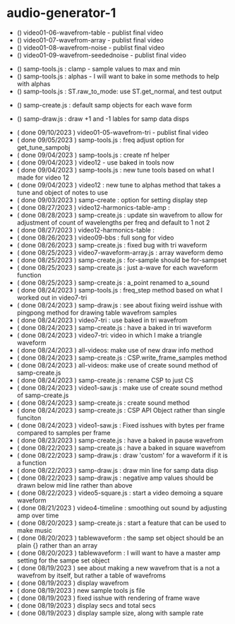 # audio-generator-1

<!-- ----------
  VIDEO FILES
----------- -->

* () video01-06-wavefrom-table - publist final video
* () video01-07-wavefrom-array - publist final video
* () video01-08-wavefrom-noise - publist final video
* () video01-09-wavefrom-seedednoise - publist final video
<!-- ----------
  samp_tools.js
----------- -->
* () samp-tools.js : clamp - sample values to max and min
* () samp-tools.js : alphas - I will want to bake in some methods to help with alphas
* () samp-tools.js : ST.raw\_to\_mode: use ST.get\_normal, and test output

<!-- ----------
  samp_create.js
----------- -->
* () samp-create.js : default samp objects for each wave form

<!-- ----------
  samp_draw.js
----------- -->
* () samp-draw.js : draw +1 and -1 lables for samp data disps

<!-- ----------
  DONE
----------- -->
* ( done 09/10/2023 ) video01-05-wavefrom-tri - publist final video
* ( done 09/05/2023 ) samp-tools.js : freq adjust option for get\_tune\_sampobj
* ( done 09/04/2023 ) samp-tools.js : create nf helper
* ( done 09/04/2023 ) video12 - use baked in tools now
* ( done 09/04/2023 ) samp-tools.js : new tune tools based on what I made for video 12
* ( done 09/04/2023 ) video12 : new tune to alphas method that takes a tune and object of notes to use
* ( done 09/03/2023 ) samp-create : option for setting display step 
* ( done 08/27/2023 ) video12-harmonics-table-amp : 
* ( done 08/28/2023 ) samp-create.js : update sin wavefrom to allow for adjustment of count of wavelengths per freq and default to 1 not 2
* ( done 08/27/2023 ) video12-harmonics-table : 
* ( done 08/26/2023 ) video09-bbs : full song for video
* ( done 08/26/2023 ) samp-create.js : fixed bug with tri waveform
* ( done 08/25/2023 ) video7-waveform-array.js : array waveform demo
* ( done 08/25/2023 ) samp-create.js : for-sample should be for-sampset
* ( done 08/25/2023 ) samp-create.js : just a-wave for each waveform function
* ( done 08/25/2023 ) samp-create.js : a\_point renamed to a\_sound
* ( done 08/24/2023 ) samp-tools.js : freq_step method based on what I worked out in video7-tri
* ( done 08/24/2023 ) samp-draw.js : see about fixing weird isshue with pingpong method for drawing table wavefrom samples
* ( done 08/24/2023 ) video7-tri : use baked in tri wavefrom
* ( done 08/24/2023 ) samp-create.js : have a baked in tri waveform
* ( done 08/24/2023 ) video7-tri: video in which I make a triangle waveform
* ( done 08/24/2023 ) all-videos: make use of new draw info method
* ( done 08/24/2023 ) samp-create.js : CSP.write\_frame\_samples method
* ( done 08/24/2023 ) all-videos: make use of create sound method of samp-create.js
* ( done 08/24/2023 ) samp-create.js : rename CSP to just CS
* ( done 08/24/2023 ) video1-saw.js : make use of create sound method of samp-create.js
* ( done 08/24/2023 ) samp-create.js : create sound method
* ( done 08/24/2023 ) samp-create.js : CSP API Object rather than single funciton
* ( done 08/24/2023 ) video1-saw.js : Fixed isshues with bytes per frame compared to samples per frame
* ( done 08/23/2023 ) samp-create.js : have a baked in pause wavefrom
* ( done 08/22/2023 ) samp-create.js : have a baked in square wavefrom
* ( done 08/22/2023 ) samp-draw.js : draw 'custom' for a waveform if it is a function
* ( done 08/22/2023 ) samp-draw.js : draw min line for samp data disp
* ( done 08/22/2023 ) samp-draw.js : negative amp values should be drawn below mid line rather than above
* ( done 08/22/2023 ) video5-square.js : start a video demoing a square waveform
* ( done 08/21/2023 ) video4-timeline : smoothing out sound by adjusting amp over time
* ( done 08/20/2023 ) samp-create.js : start a feature that can be used to make music
* ( done 08/20/2023 ) tablewaveform : the samp set object should be an plain {} rather than an array
* ( done 08/20/2023 ) tablewaveform : I will want to have a master amp setting for the sampe set object
* ( done 08/19/2023 ) see about making a new wavefrom that is a not a wavefrom by itself, but rather a table of wavefroms
* ( done 08/19/2023 ) display wavefrom 
* ( done 08/19/2023 ) new sample tools js file
* ( done 08/19/2023 ) fixed isshue with rendering of frame wave
* ( done 08/19/2023 ) display secs and total secs
* ( done 08/19/2023 ) display sample size, along with sample rate

